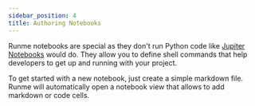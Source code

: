 ```yaml
---
sidebar_position: 4
title: Authoring Notebooks
---
```


Runme notebooks are special as they don't run Python code like [Jupiter Notebooks](https://code.visualstudio.com/docs/datascience/jupyter-notebooks) would do. They allow you to define shell commands that help developers to get up and running with your project.

To get started with a new notebook, just create a simple markdown file. Runme will automatically open a notebook view that allows to add markdown or code cells.
